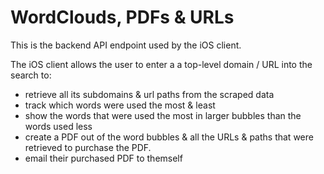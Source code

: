 # WordClouds, PDFs & URLs

This is the backend API endpoint used by the iOS client.

The iOS client allows the user to enter a a top-level domain / URL into the search to:
 - retrieve all its subdomains & url paths from the scraped data
 - track which words were used the most & least
 - show the words that were used the most in larger bubbles than the words used less
 - create a PDF out of the word bubbles & all the URLs & paths that were retrieved to purchase the PDF.
 - email their purchased PDF to themself

 
